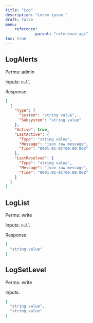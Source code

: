 ```yaml
---
title: "Log"
description: "Lorem ipsum."
draft: false
menu:
    reference:
             parent: "reference-api"
toc: true
---
```


## LogAlerts

Perms: admin

Inputs: `null`

Response:
```json
[
  {
    "Type": {
      "System": "string value",
      "Subsystem": "string value"
    },
    "Active": true,
    "LastActive": {
      "Type": "string value",
      "Message": "json raw message",
      "Time": "0001-01-01T00:00:00Z"
    },
    "LastResolved": {
      "Type": "string value",
      "Message": "json raw message",
      "Time": "0001-01-01T00:00:00Z"
    }
  }
]
```

## LogList

Perms: write

Inputs: `null`

Response:
```json
[
  "string value"
]
```

## LogSetLevel

Perms: write

Inputs:
```json
[
  "string value",
  "string value"
]
```

